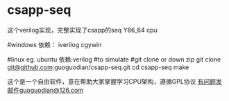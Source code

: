# csapp-seq 
这个verilog实现，完整实现了csapp的seq Y86_64 cpu

#windows 依赖：
iverilog cgywin 

#linux eg. ubuntu 依赖:verilog
#to simulate 
#git clone  or down zip
 git clone git@github.com:guoguodian/csapp-seq.git
 cd csapp-seq
 make 

这个是一个自由软件，意在帮助大家掌握学习CPU架构，遵循GPL协议
有问题发邮件guoguodian@126.com
